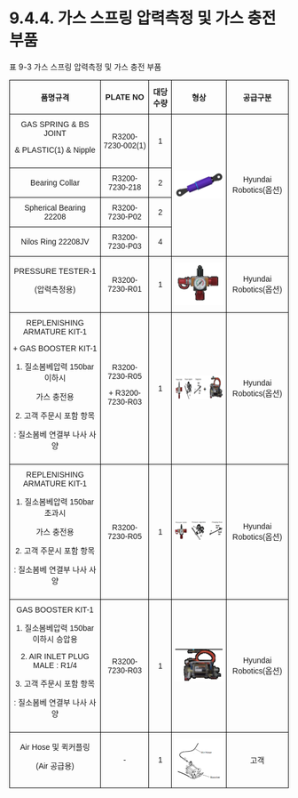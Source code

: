 ﻿# 9.4.4. 가스 스프링 압력측정 및 가스 충전 부품

표 9-3 가스 스프링 압력측정 및 가스 충전 부품
<style type="text/css">
.tg  {border-collapse:collapse;border-spacing:0;}
.tg td{border-color:black;border-style:solid;border-width:1px;font-family:Arial, sans-serif;font-size:14px;
  overflow:hidden;padding:10px 5px;word-break:normal;}
.tg th{border-color:black;border-style:solid;border-width:1px;font-family:Arial, sans-serif;font-size:14px;
  font-weight:normal;overflow:hidden;padding:10px 5px;word-break:normal;}
.tg .tg-wa1i{font-weight:bold;text-align:center;vertical-align:middle}
.tg .tg-nrix{text-align:center;vertical-align:middle}
</style>
<table class="tg">
<thead>
  <tr>
    <th class="tg-wa1i">품명규격</th>
    <th class="tg-wa1i">PLATE NO</th>
    <th class="tg-wa1i">대당 수량</th>
    <th class="tg-wa1i">형상</th>
    <th class="tg-wa1i">공급구분</th>
  </tr>
</thead>
<tbody>
  <tr>
    <td class="tg-nrix">GAS SPRING & BS JOINT<p>& PLASTIC(1) & Nipple</td>
    <td class="tg-nrix">R3200-7230-002(1)</td>
    <td class="tg-nrix">1</td>
    <td class="tg-nrix" rowspan="4"><img src="../../_assets/표9-3_그림1.png"></td>
    <td class="tg-nrix" rowspan="4">Hyundai Robotics(옵션)</td>
  </tr>
  <tr>
    <td class="tg-nrix">Bearing Collar</td>
    <td class="tg-nrix">R3200-7230-218</td>
    <td class="tg-nrix">2</td>
  </tr>
  <tr>
    <td class="tg-nrix">Spherical Bearing 22208</td>
    <td class="tg-nrix">R3200-7230-P02</td>
    <td class="tg-nrix">2</td>
  </tr>
  <tr>
    <td class="tg-nrix">Nilos Ring 22208JV</td>
    <td class="tg-nrix">R3200-7230-P03</td>
    <td class="tg-nrix">4</td>
  </tr>
  <tr>
    <td class="tg-nrix">PRESSURE TESTER-1<p>(압력측정용)</td>
    <td class="tg-nrix">R3200-7230-R01</td>
    <td class="tg-nrix">1</td>
    <td class="tg-nrix"><img src="../../_assets/표9-3_그림2.png"></td>
    <td class="tg-nrix">Hyundai Robotics(옵션)</td>
  </tr>
  <tr>
    <td class="tg-nrix">REPLENISHING ARMATURE KIT-1<p>+ GAS BOOSTER KIT-1<p>
1. 질소봄베압력 150bar 이하시<p>가스 충전용<p>2. 고객 주문시 포함 항목<p>: 질소봄베 연결부 나사 사양</td>
    <td class="tg-nrix">R3200-7230-R05<p>+ R3200-7230-R03</td>
    <td class="tg-nrix">1</td>
    <td class="tg-nrix"><img src="../../_assets/표9-3_그림3.png"></td>
    <td class="tg-nrix">Hyundai Robotics(옵션)</td>
  </tr>
  <tr>
    <td class="tg-nrix">REPLENISHING ARMATURE KIT-1<p>
1. 질소봄베압력 150bar 초과시<p>
   가스 충전용<p>
2. 고객 주문시 포함 항목<p>
   : 질소봄베 연결부 나사 사양
</td>
    <td class="tg-nrix">R3200-7230-R05</td>
    <td class="tg-nrix">1</td>
    <td class="tg-nrix"><img src="../../_assets/표9-3_그림4.png"></td>
    <td class="tg-nrix">Hyundai Robotics(옵션)</td>
  </tr>
  <tr>
    <td class="tg-nrix">GAS BOOSTER KIT-1<p>
1. 질소봄베압력 150bar 이하시 승압용<p>
2. AIR INLET PLUG MALE : R1/4<p>
3. 고객 주문시 포함 항목<p>
: 질소봄베 연결부 나사 사양
</td>
    <td class="tg-nrix">R3200-7230-R03</td>
    <td class="tg-nrix">1</td>
    <td class="tg-nrix"><img src="../../_assets/표9-3_그림5.png"></td>
    <td class="tg-nrix">Hyundai Robotics(옵션)</td>
  </tr>
  <tr>
    <td class="tg-nrix">Air Hose 및 퀵커플링<p>(Air 공급용)</td>
    <td class="tg-nrix">-</td>
    <td class="tg-nrix">1</td>
    <td class="tg-nrix"><img src="../../_assets/표9-3_그림6.png"></td>
    <td class="tg-nrix">고객</td>
  </tr>
</tbody>
</table>